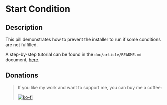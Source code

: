 # Start Condition

## Description

This pill demonstrates how to prevent the installer to run if some conditions are not fulfilled.

A step-by-step tutorial can be found in the `doc/article/README.md` document, [here](doc/article/README.md).

## Donations

> If you like my work and want to support me, you can buy me a coffee:
>
> [![ko-fi](https://www.ko-fi.com/img/githubbutton_sm.svg)](https://ko-fi.com/Y8Y62EZ8H)

